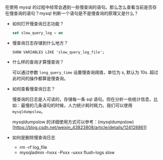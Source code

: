 
在使用 mysql 的过程中经常会遇到一些慢查询的语句。那么怎么查看当前是否存在慢查询的语句？mysql 判断一个语句是不是慢查询的原理又是什么？

- 如何打开慢查询日志功能？

   ```sql
   set slow_query_log = on
   ```

- 慢查询日志存储到什么地方？

    `SHOW VARIABLES LIKE 'slow_query_log_file';`

- 什么样的查询才算慢查询？

    可以通过参数 `long_query_time` 设置慢查询阈值，单位为 s, 默认为 10s. 超过此时间的操作都算是慢查询。

- 如何查看慢查询日志？

    慢查询的日志是人可读的，存储每一条 sql 语句。但在分析一些统计信息，比如：最慢的几条语句的时候，人力统计耗时耗力。我们可以使用 `mysqldumpslow`。

    mysqldumpslow 的详细使用方式可以参考：(mysqldumpslow)[https://blog.csdn.net/weixin_43823808/article/details/124128861]

- 如何是删除慢查询日志
  - rm -rf log_file
  - mysqladmin -hxxx -Pxxx -uxxx flush-logs slow